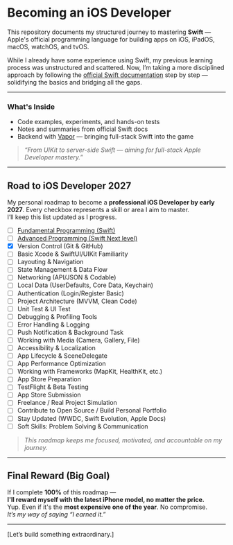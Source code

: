 # Becoming an iOS Developer

This repository documents my structured journey to mastering **Swift** — Apple's official programming language for building apps on iOS, iPadOS, macOS, watchOS, and tvOS.

While I already have some experience using Swift, my previous learning process was unstructured and scattered. Now, I’m taking a more disciplined approach by following the [official Swift documentation](https://swift.org/documentation/) step by step — solidifying the basics and bridging all the gaps.

---

### What's Inside

- Code examples, experiments, and hands-on tests  
- Notes and summaries from official Swift docs  
- Backend with [Vapor](https://vapor.codes) — bringing full-stack Swift into the game  

> _“From UIKit to server-side Swift — aiming for full-stack Apple Developer mastery.”_

---

## Road to iOS Developer 2027

My personal roadmap to become a **professional iOS Developer by early 2027**. Every checkbox represents a skill or area I aim to master.  
I’ll keep this list updated as I progress.

- [ ] [Fundamental Programming (Swift)](./Road/SwiftFundamental/README.md)
- [ ] [Advanced Programming (Swift Next level)](./Road/SwiftAdvanced/README.md)
- [x] Version Control (Git & GitHub)
- [ ] Basic Xcode & SwiftUI/UIKit Familiarity
- [ ] Layouting & Navigation
- [ ] State Management & Data Flow
- [ ] Networking (API/JSON & Codable)
- [ ] Local Data (UserDefaults, Core Data, Keychain)
- [ ] Authentication (Login/Register Basic)
- [ ] Project Architecture (MVVM, Clean Code)
- [ ] Unit Test & UI Test
- [ ] Debugging & Profiling Tools
- [ ] Error Handling & Logging
- [ ] Push Notification & Background Task
- [ ] Working with Media (Camera, Gallery, File)
- [ ] Accessibility & Localization
- [ ] App Lifecycle & SceneDelegate
- [ ] App Performance Optimization
- [ ] Working with Frameworks (MapKit, HealthKit, etc.)
- [ ] App Store Preparation
- [ ] TestFlight & Beta Testing
- [ ] App Store Submission
- [ ] Freelance / Real Project Simulation
- [ ] Contribute to Open Source / Build Personal Portfolio
- [ ] Stay Updated (WWDC, Swift Evolution, Apple Docs)
- [ ] Soft Skills: Problem Solving & Communication

> _This roadmap keeps me focused, motivated, and accountable on my journey._

---

## Final Reward (Big Goal)

If I complete **100%** of this roadmap —  
**I'll reward myself with the latest iPhone model, no matter the price.**  
Yup. Even if it's the **most expensive one of the year**. No compromise.  
_It’s my way of saying “I earned it.”_

---

[Let’s build something extraordinary.]